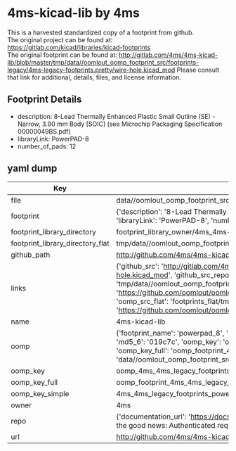 # 4ms-kicad-lib by 4ms  
This is a harvested standardized copy of a footprint from github.  
The original project can be found at:  
https://gitlab.com/kicad/libraries/kicad-footprints  
The original footprint can be found at:
http://gitlab.com/4ms/4ms-kicad-lib/blob/master/tmp/data//oomlout_oomp_footprint_src/footprints-legacy/4ms-legacy-footprints.pretty/wire-hole.kicad_mod
Please consult that link for additional, details, files, and license information.  
## Footprint Details
* description: 8-Lead Thermally Enhanced Plastic Small Outline (SE) - Narrow, 3.90 mm Body [SOIC] (see Microchip Packaging Specification 00000049BS.pdf)  
* libraryLink: PowerPAD-8  
* number_of_pads: 12  
## yaml dump  
| Key | Value |  
| --- | --- |  
| file | data//oomlout_oomp_footprint_src/4ms-kicad-lib/footprints-legacy/4ms-legacy-footprints.pretty/PowerPAD-8.kicad_mod |  
| footprint | {'description': '8-Lead Thermally Enhanced Plastic Small Outline (SE) - Narrow, 3.90 mm Body [SOIC] (see Microchip Packaging Specification 00000049BS.pdf)', 'libraryLink': 'PowerPAD-8', 'number_of_pads': 12} |  
| footprint_library_directory | footprint_library_owner/4ms_4ms-kicad-lib |  
| footprint_library_directory_flat | tmp/data//oomlout_oomp_footprint_src/footprints_flat/4ms_4ms_legacy_footprints_powerpad_8/working |  
| github_path | http://github.com/4ms/4ms-kicad-lib/blob/master/tmp/data//oomlout_oomp_footprint_src/footprints-legacy/4ms-legacy-footprints.pretty/PowerPAD-8.kicad_mod |  
| links | {'github_src': 'http://gitlab.com/4ms/4ms-kicad-lib/blob/master/tmp/data//oomlout_oomp_footprint_src/footprints-legacy/4ms-legacy-footprints.pretty/wire-hole.kicad_mod', 'github_src_repo': 'https://gitlab.com/kicad/libraries/kicad-footprints', 'oomp_bot': 'tmp/data//oomlout_oomp_footprint_src/footprints/4ms_4ms_legacy_footprints_powerpad_8/working', 'oomp_bot_github': 'https://github.com/oomlout/oomlout_oomp_footprint_bot/tree/main/tmp/data//oomlout_oomp_footprint_src/footprints/4ms_4ms_legacy_footprints_powerpad_8/working', 'oomp_src_flat': 'footprints_flat/tmp/data//oomlout_oomp_footprint_src/footprints_flat/4ms_4ms_legacy_footprints_powerpad_8/working', 'oomp_src_flat_github': 'https://github.com/oomlout/oomlout_oomp_footprint_src/tree/main/tmp/data//oomlout_oomp_footprint_src/footprints_flat/4ms_4ms_legacy_footprints_powerpad_8/working'} |  
| name | 4ms-kicad-lib |  
| oomp | {'footprint_name': 'powerpad_8', 'library_name': '4ms_legacy_footprints', 'md5': '019c7cd6d38aef1b0ee81875eb1682eb', 'md5_10': '019c7cd6d3', 'md5_5': '019c7', 'md5_6': '019c7c', 'oomp_key': 'oomp_4ms_4ms_legacy_footprints_powerpad_8', 'oomp_key_extra': 'oomp_footprint_4ms_4ms_legacy_footprints_powerpad_8', 'oomp_key_full': 'oomp_footprint_4ms_4ms_legacy_footprints_powerpad_8_019c7c', 'oomp_key_simple': '4ms_4ms_legacy_footprints_powerpad_8', 'original_filename': 'data//oomlout_oomp_footprint_src/4ms-kicad-lib/footprints-legacy/4ms-legacy-footprints.pretty/PowerPAD-8.kicad_mod', 'owner_name': '4ms'} |  
| oomp_key | oomp_4ms_4ms_legacy_footprints_powerpad_8 |  
| oomp_key_full | oomp_footprint_4ms_4ms_legacy_footprints_powerpad_8 |  
| oomp_key_simple | 4ms_4ms_legacy_footprints_powerpad_8 |  
| owner | 4ms |  
| repo | {'documentation_url': 'https://docs.github.com/rest/overview/resources-in-the-rest-api#rate-limiting', 'message': "API rate limit exceeded for 84.66.142.224. (But here's the good news: Authenticated requests get a higher rate limit. Check out the documentation for more details.)"} |  
| url | http://github.com/4ms/4ms-kicad-lib |  

